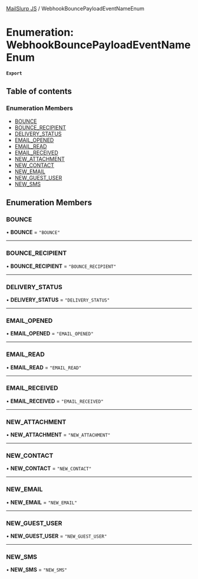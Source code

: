 [MailSlurp JS](../README.md) / WebhookBouncePayloadEventNameEnum

# Enumeration: WebhookBouncePayloadEventNameEnum

**`Export`**

## Table of contents

### Enumeration Members

- [BOUNCE](WebhookBouncePayloadEventNameEnum.md#bounce)
- [BOUNCE\_RECIPIENT](WebhookBouncePayloadEventNameEnum.md#bounce_recipient)
- [DELIVERY\_STATUS](WebhookBouncePayloadEventNameEnum.md#delivery_status)
- [EMAIL\_OPENED](WebhookBouncePayloadEventNameEnum.md#email_opened)
- [EMAIL\_READ](WebhookBouncePayloadEventNameEnum.md#email_read)
- [EMAIL\_RECEIVED](WebhookBouncePayloadEventNameEnum.md#email_received)
- [NEW\_ATTACHMENT](WebhookBouncePayloadEventNameEnum.md#new_attachment)
- [NEW\_CONTACT](WebhookBouncePayloadEventNameEnum.md#new_contact)
- [NEW\_EMAIL](WebhookBouncePayloadEventNameEnum.md#new_email)
- [NEW\_GUEST\_USER](WebhookBouncePayloadEventNameEnum.md#new_guest_user)
- [NEW\_SMS](WebhookBouncePayloadEventNameEnum.md#new_sms)

## Enumeration Members

### BOUNCE

• **BOUNCE** = ``"BOUNCE"``

___

### BOUNCE\_RECIPIENT

• **BOUNCE\_RECIPIENT** = ``"BOUNCE_RECIPIENT"``

___

### DELIVERY\_STATUS

• **DELIVERY\_STATUS** = ``"DELIVERY_STATUS"``

___

### EMAIL\_OPENED

• **EMAIL\_OPENED** = ``"EMAIL_OPENED"``

___

### EMAIL\_READ

• **EMAIL\_READ** = ``"EMAIL_READ"``

___

### EMAIL\_RECEIVED

• **EMAIL\_RECEIVED** = ``"EMAIL_RECEIVED"``

___

### NEW\_ATTACHMENT

• **NEW\_ATTACHMENT** = ``"NEW_ATTACHMENT"``

___

### NEW\_CONTACT

• **NEW\_CONTACT** = ``"NEW_CONTACT"``

___

### NEW\_EMAIL

• **NEW\_EMAIL** = ``"NEW_EMAIL"``

___

### NEW\_GUEST\_USER

• **NEW\_GUEST\_USER** = ``"NEW_GUEST_USER"``

___

### NEW\_SMS

• **NEW\_SMS** = ``"NEW_SMS"``
